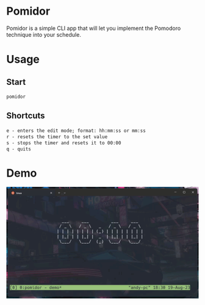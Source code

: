 # Pomidor
Pomidor is a simple CLI app that will let you implement the Pomodoro technique into your schedule.

# Usage
## Start
```bash
pomidor
```

## Shortcuts
```
e - enters the edit mode; format: hh:mm:ss or mm:ss
r - resets the timer to the set value
s - stops the timer and resets it to 00:00
q - quits
```

# Demo
![](https://github.com/0x4ndy/pomidor/blob/master/pomidor.gif)
